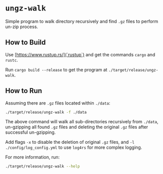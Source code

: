 # `ungz-walk`

Simple program to walk directory recursively and find `.gz` files to perform
un-zip process.

## How to Build

Use [https://www.rustup.rs/](`rustup`) and get the commands `cargo` and
`rustc`.

Run `cargo build --release` to get the program at `./target/release/ungz-walk`.

## How to Run

Assuming there are `.gz` files located within `./data`:

```bash
./target/release/ungz-walk -f ./data
```

The above command will walk all sub-directories recursively from `./data`,
un-gzipping all found `.gz` files and deleting the original `.gz` files after
successful un-gzipping.

Add flags `-x` to disable the deletion of original `.gz` files, and
`-l ./config/log_config.yml` to use `log4rs` for more complex logging. 

For more information, run:

```bash
./target/release/ungz-walk --help
```